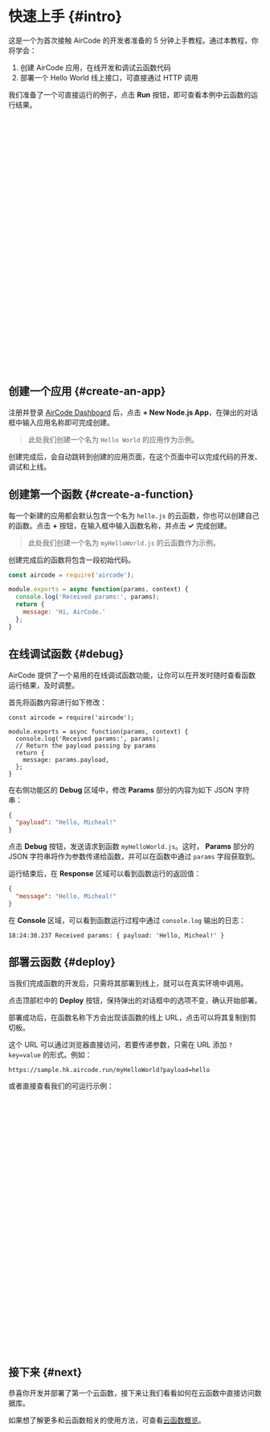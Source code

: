 # 快速上手 {#intro}

这是一个为首次接触 AirCode 的开发者准备的 5 分钟上手教程。通过本教程，你将学会：
1. 创建 AirCode 应用，在线开发和调试云函数代码
2. 部署一个 Hello World 线上接口，可直接通过 HTTP 调用

我们准备了一个可直接运行的例子，点击 **Run** 按钮，即可查看本例中云函数的运行结果。

<script setup>
import { useData } from 'vitepress';

const { isDark } = useData();
</script>

<iframe
  :src="`https://codesandbox.io/embed/hungry-chatterjee-c2yyux?fontsize=14&hidenavigation=1&codemirror=1&hidenavigation=1&theme=${isDark ? 'dark' : 'light'}`"
  style="width:100%; height:500px; border:0; border-radius: 4px; overflow:hidden;"
  title="hungry-chatterjee-c2yyux"
  allow="accelerometer; ambient-light-sensor; camera; encrypted-media; geolocation; gyroscope; hid; microphone; midi; payment; usb; vr; xr-spatial-tracking"
  sandbox="allow-forms allow-modals allow-popups allow-presentation allow-same-origin allow-scripts"
></iframe>

## 创建一个应用 {#create-an-app}

注册并登录 [AirCode Dashboard](https://aircode.io/dashboard) 后，点击 **+ New Node.js App**，在弹出的对话框中输入应用名称即可完成创建。

> 此处我们创建一个名为 `Hello World` 的应用作为示例。

<ACImage src="/_images/1668073287668.png" mode="light" />
<ACImage src="/_images/1671505257580.png" mode="dark" />

创建完成后，会自动跳转到创建的应用页面，在这个页面中可以完成代码的开发、调试和上线。

<ACImage src="/_images/1671505485031.png" mode="light" />
<ACImage src="/_images/1671505442147.png" mode="dark" />

## 创建第一个函数 {#create-a-function}

每一个新建的应用都会默认包含一个名为 `hello.js` 的云函数，你也可以创建自己的函数。点击 **+** 按钮，在输入框中输入函数名称，并点击 **✓** 完成创建。

> 此处我们创建一个名为 `myHelloWorld.js` 的云函数作为示例。

<ACImage src="/_images/1671505845666.png" mode="light" />
<ACImage src="/_images/1671505926961.png" mode="dark" />

创建完成后的函数将包含一段初始代码。

```js
const aircode = require('aircode');

module.exports = async function(params, context) {
  console.log('Received params:', params);
  return {
    message: 'Hi, AirCode.'
  };
}
```

## 在线调试函数 {#debug}

AirCode 提供了一个易用的在线调试函数功能，让你可以在开发时随时查看函数运行结果，及时调整。

首先将函数内容进行如下修改：

```js{7}
const aircode = require('aircode');

module.exports = async function(params, context) {
  console.log('Received params:', params);
  // Return the payload passing by params
  return {
    message: params.payload,
  };
}
```

在右侧功能区的 **Debug** 区域中，修改 **Params** 部分的内容为如下 JSON 字符串：

```json
{
  "payload": "Hello, Micheal!"
}
```

点击 **Debug** 按钮，发送请求到函数 `myHelloWorld.js`。这时， **Params** 部分的 JSON 字符串将作为参数传递给函数，并可以在函数中通过 `params` 字段获取到。

运行结束后，在 **Response** 区域可以看到函数运行的返回值：

```json
{
  "message": "Hello, Micheal!"
}
```

在 **Console** 区域，可以看到函数运行过程中通过 `console.log` 输出的日志：

```
18:24:30.237 Received params: { payload: 'Hello, Micheal!' }
```

<ACImage src="/_images/1671506066219.png" mode="light" />
<ACImage src="/_images/1671506114424.png" mode="dark" />

## 部署云函数 {#deploy}

当我们完成函数的开发后，只需将其部署到线上，就可以在真实环境中调用。

点击顶部栏中的 **Deploy** 按钮，保持弹出的对话框中的选项不变，确认开始部署。

<ACImage src="/_images/1671506272223.png" mode="light" />
<ACImage src="/_images/1671506314802.png" mode="dark" />

部署成功后，在函数名称下方会出现该函数的线上 URL，点击可以将其复制到剪切板。

<ACImage src="/_images/1671506405456.png" mode="light" />
<ACImage src="/_images/1671506377900.png" mode="dark" />

这个 URL 可以通过浏览器直接访问，若要传递参数，只需在 URL 添加 `?key=value` 的形式。例如：

```
https://sample.hk.aircode.run/myHelloWorld?payload=hello
```

或者直接查看我们的可运行示例：

<iframe
  :src="`https://codesandbox.io/embed/hungry-chatterjee-c2yyux?fontsize=14&hidenavigation=1&codemirror=1&hidenavigation=1&theme=${isDark ? 'dark' : 'light'}`"
  style="width:100%; height:500px; border:0; border-radius: 4px; overflow:hidden;"
  title="hungry-chatterjee-c2yyux"
  allow="accelerometer; ambient-light-sensor; camera; encrypted-media; geolocation; gyroscope; hid; microphone; midi; payment; usb; vr; xr-spatial-tracking"
  sandbox="allow-forms allow-modals allow-popups allow-presentation allow-same-origin allow-scripts"
></iframe>

## 接下来 {#next}

恭喜你开发并部署了第一个云函数，接下来让我们看看如何在云函数中直接访问数据库。

<ListBoxContainer>
  <ListBox
    link="/cn/getting-started/database"
    title="数据库入门"
    description="跟随这个简单的教程，学会如何在 AirCode 的云函数中进行数据库操作"
    single
  />
</ListBoxContainer>

如果想了解更多和云函数相关的使用方法，可查看[云函数概览](/cn/guide/functions/)。
